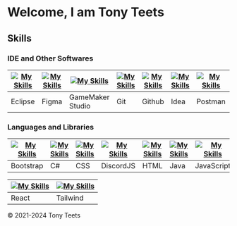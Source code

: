 # Welcome, I am Tony Teets

## Skills
### IDE and Other Softwares
| [![My Skills](https://skillicons.dev/icons?i=eclipse)](https://skillicons.dev) | [![My Skills](https://skillicons.dev/icons?i=figma)](https://skillicons.dev)  | [![My Skills](https://skillicons.dev/icons?i=gamemakerstudio)](https://skillicons.dev) | [![My Skills](https://skillicons.dev/icons?i=git)](https://skillicons.dev) | [![My Skills](https://skillicons.dev/icons?i=github)](https://skillicons.dev) | [![My Skills](https://skillicons.dev/icons?i=idea)](https://skillicons.dev) | [![My Skills](https://skillicons.dev/icons?i=postman)](https://skillicons.dev) | [![My Skills](https://skillicons.dev/icons?i=visualstudio)](https://skillicons.dev) | [![My Skills](https://skillicons.dev/icons?i=vscode)](https://skillicons.dev) | [![My Skills](https://skillicons.dev/icons?i=webstorm)](https://skillicons.dev) |
|--------------------------------------------------------------------------------|-------------------------------------------------------------------------------|----------------------------------------------------------------------------------------|----------------------------------------------------------------------------|-------------------------------------------------------------------------------|-----------------------------------------------------------------------------|--------------------------------------------------------------------------------|-------------------------------------------------------------------------------------|-------------------------------------------------------------------------------|---------------------------------------------------------------------------------|
| Eclipse                                                                        | Figma                                                                         | GameMaker Studio                                                                       |Git                                                                         | Github                                                                        | Idea                                                                        | Postman                                                                        | VisualStudio                                                                        | VS Code                                                                       | Webstorm                                                                        |
### Languages and Libraries

| [![My Skills](https://skillicons.dev/icons?i=bootstrap)](https://skillicons.dev) | [![My Skills](https://skillicons.dev/icons?i=cs)](https://skillicons.dev)  | [![My Skills](https://skillicons.dev/icons?i=css)](https://skillicons.dev) | [![My Skills](https://skillicons.dev/icons?i=discordjs)](https://skillicons.dev) | [![My Skills](https://skillicons.dev/icons?i=html)](https://skillicons.dev) | [![My Skills](https://skillicons.dev/icons?i=java)](https://skillicons.dev) | [![My Skills](https://skillicons.dev/icons?i=js)](https://skillicons.dev) | [![My Skills](https://skillicons.dev/icons?i=mongodb)](https://skillicons.dev) | [![My Skills](https://skillicons.dev/icons?i=nodejs)](https://skillicons.dev) | [![My Skills](https://skillicons.dev/icons?i=npm)](https://skillicons.dev) |
|----------------------------------------------------------------------------------|----------------------------------------------------------------------------|----------------------------------------------------------------------------|----------------------------------------------------------------------------------|-----------------------------------------------------------------------------|-----------------------------------------------------------------------------|---------------------------------------------------------------------------|--------------------------------------------------------------------------------|-------------------------------------------------------------------------------|----------------------------------------------------------------------------|
| Bootstrap                                                                        | C#                                                                         | CSS                                                                        | DiscordJS                                                                        | HTML                                                                        | Java                                                                        | JavaScript                                                                | MongoDB                                                                        | NodeJS                                                                        | npm                                                                        |  

| [![My Skills](https://skillicons.dev/icons?i=react)](https://skillicons.dev) | [![My Skills](https://skillicons.dev/icons?i=tailwind)](https://skillicons.dev)  | 
|------------------------------------------------------------------------------|----------------------------------------------------------------------------------|
| React                                                                        | Tailwind                                                                         | 

&copy; 2021-2024 Tony Teets
